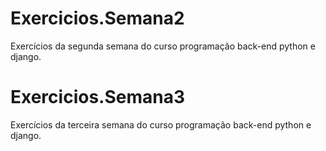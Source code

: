 # Exercicios.Semana2
Exercícios da segunda semana do curso programação back-end python e django.

# Exercicios.Semana3
Exercícios da terceira semana do curso programação back-end python e django.

